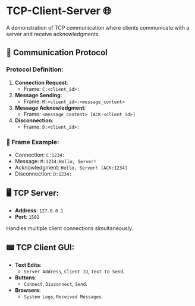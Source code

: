 # TCP-Client-Server 🌐

A demonstration of TCP communication where clients communicate with a server and receive acknowledgments. 

## 📡 Communication Protocol

### Protocol Definition:

1. **Connection Request**:
   - Frame: `C:<client_id>:`
2. **Message Sending**:
   - Frame: `M:<client_id>:<message_content>`
3. **Message Acknowledgment**:
   - Frame: `<message_content> [ACK:<client_id>]`
4. **Disconnection**:
   - Frame: `D:<client_id>:`

### 🌟 Frame Example:

- Connection: `C:1234:`
- Message: `M:1234:Hello, Server!`
- Acknowledgment: `Hello, Server! [ACK:1234]`
- Disconnection: `D:1234:`

## 🖥️ TCP Server:

- **Address**: `127.0.0.1`
- **Port**: `1502`

Handles multiple client connections simultaneously.

## 📟 TCP Client GUI:

- **Text Edits**: 
  - `Server Address`, `Client ID`, `Text to Send`.
- **Buttons**: 
  - `Connect`, `Disconnect`, `Send`.
- **Browsers**: 
  - `System Logs`, `Received Messages`.

